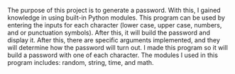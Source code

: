The purpose of this project is to generate a password. With this, I gained knowledge in using built-in Python modules.
This program can be used by entering the inputs for each character (lower case, upper case, numbers, and or punctuation symbols). After this, it will build the password and display it. After this, there are specific arguments implemented, and they will determine how the password will turn out. I made this program so it will build a password with one of each character.
The modules I used in this program includes: random, string, time, and math. 

 
